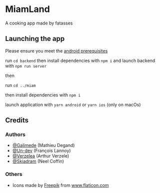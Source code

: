 # MiamLand

A cooking app made by fatasses

## Launching the app

Please ensure you meet the [android prerequisites](https://reactnative.dev/docs/environment-setup)

run `cd backend` then install dependencies with `npm i` and launch backend with  `npm run server`

then

run `cd ../miam`

then install dependencies with `npm i`

launch application with `yarn android` or `yarn ios` (only on macOs)

## Credits

### Authors

* [@Galimede](https://github.com/Galimede) (Mathieu Degand) 
* [@Un-dev](https://github.com/Un-dev) (François Lannoy)
* [@Verzelea](https://github.com/Verzelea) (Arthur Verzele)
* [@Skiadram](https://github.com/Skiadram) (Neel Coffin)

### Others

* Icons made by <a href="https://www.freepik.com" title="Freepik">Freepik</a> from <a href="https://www.flaticon.com/" title="Flaticon">www.flaticon.com</a>
